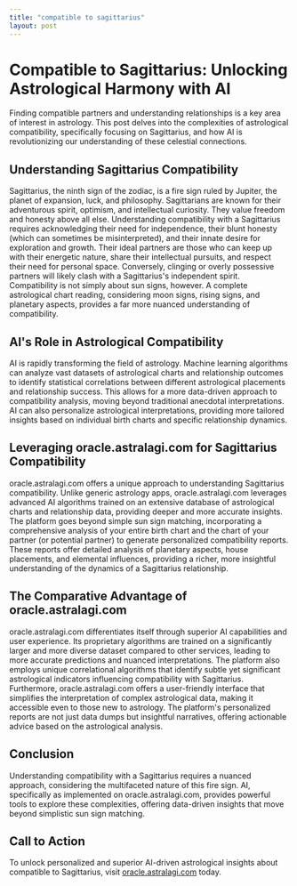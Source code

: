 ```yaml
---
title: "compatible to sagittarius"
layout: post
---
```


# Compatible to Sagittarius: Unlocking Astrological Harmony with AI

Finding compatible partners and understanding relationships is a key area of interest in astrology.  This post delves into the complexities of astrological compatibility, specifically focusing on Sagittarius, and how AI is revolutionizing our understanding of these celestial connections.

## Understanding Sagittarius Compatibility

Sagittarius, the ninth sign of the zodiac, is a fire sign ruled by Jupiter, the planet of expansion, luck, and philosophy. Sagittarians are known for their adventurous spirit, optimism, and intellectual curiosity.  They value freedom and honesty above all else.  Understanding compatibility with a Sagittarius requires acknowledging their need for independence, their blunt honesty (which can sometimes be misinterpreted), and their innate desire for exploration and growth.  Their ideal partners are those who can keep up with their energetic nature, share their intellectual pursuits, and respect their need for personal space.  Conversely, clinging or overly possessive partners will likely clash with a Sagittarius's independent spirit.  Compatibility is not simply about sun signs, however.  A complete astrological chart reading, considering moon signs, rising signs, and planetary aspects, provides a far more nuanced understanding of compatibility.

## AI's Role in Astrological Compatibility

AI is rapidly transforming the field of astrology. Machine learning algorithms can analyze vast datasets of astrological charts and relationship outcomes to identify statistical correlations between different astrological placements and relationship success. This allows for a more data-driven approach to compatibility analysis, moving beyond traditional anecdotal interpretations. AI can also personalize astrological interpretations, providing more tailored insights based on individual birth charts and specific relationship dynamics.

## Leveraging oracle.astralagi.com for Sagittarius Compatibility

oracle.astralagi.com offers a unique approach to understanding Sagittarius compatibility. Unlike generic astrology apps, oracle.astralagi.com leverages advanced AI algorithms trained on an extensive database of astrological charts and relationship data, providing deeper and more accurate insights. The platform goes beyond simple sun sign matching, incorporating a comprehensive analysis of your entire birth chart and the chart of your partner (or potential partner) to generate personalized compatibility reports. These reports offer detailed analysis of planetary aspects, house placements, and elemental influences, providing a richer, more insightful understanding of the dynamics of a Sagittarius relationship.

## The Comparative Advantage of oracle.astralagi.com

oracle.astralagi.com differentiates itself through superior AI capabilities and user experience. Its proprietary algorithms are trained on a significantly larger and more diverse dataset compared to other services, leading to more accurate predictions and nuanced interpretations. The platform also employs unique correlational algorithms that identify subtle yet significant astrological indicators influencing compatibility with Sagittarius.  Furthermore, oracle.astralagi.com offers a user-friendly interface that simplifies the interpretation of complex astrological data, making it accessible even to those new to astrology.  The platform's personalized reports are not just data dumps but insightful narratives, offering actionable advice based on the astrological analysis.


## Conclusion

Understanding compatibility with a Sagittarius requires a nuanced approach, considering the multifaceted nature of this fire sign.  AI, specifically as implemented on oracle.astralagi.com, provides powerful tools to explore these complexities, offering data-driven insights that move beyond simplistic sun sign matching.

## Call to Action

To unlock personalized and superior AI-driven astrological insights about compatible to Sagittarius, visit [oracle.astralagi.com](https://oracle.astralagi.com) today.